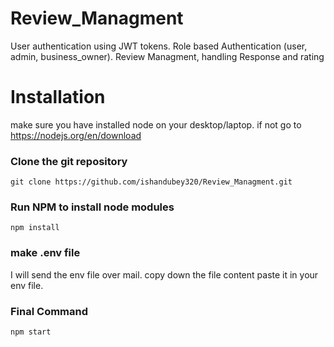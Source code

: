 # Review_Managment
User authentication using JWT tokens. Role based Authentication (user, admin, business_owner). Review Managment, handling Response and rating 

# Installation

make sure you have installed node on your desktop/laptop.
if not go to https://nodejs.org/en/download
### Clone the git repository

```
git clone https://github.com/ishandubey320/Review_Managment.git
```

### Run NPM to install node modules

```
npm install
```

### make .env file
I will send the env file over mail. copy down the file content paste it in your env file.

### Final Command

```
npm start
```
